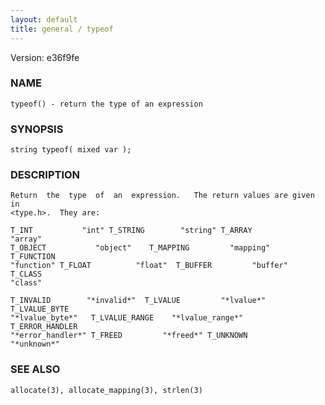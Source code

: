 ```yaml
---
layout: default
title: general / typeof
---
```


Version: e36f9fe




### NAME
    typeof() - return the type of an expression


### SYNOPSIS
    string typeof( mixed var );


### DESCRIPTION
    Return  the  type  of  an  expression.   The return values are given in
    <type.h>.  They are:

    T_INT           "int" T_STRING        "string" T_ARRAY          "array"
    T_OBJECT           "object"    T_MAPPING         "mapping"   T_FUNCTION
    "function" T_FLOAT          "float"  T_BUFFER         "buffer"  T_CLASS
    "class"

    T_INVALID        "*invalid*"  T_LVALUE         "*lvalue*" T_LVALUE_BYTE
    "*lvalue_byte*"   T_LVALUE_RANGE    "*lvalue_range*"    T_ERROR_HANDLER
    "*error_handler*" T_FREED         "*freed*" T_UNKNOWN       "*unknown*"


### SEE ALSO
    allocate(3), allocate_mapping(3), strlen(3)



